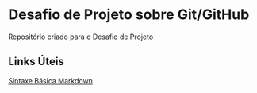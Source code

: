 # Desafio de  Projeto sobre Git/GitHub
Repositório criado para o Desafio de Projeto

## Links Úteis
[Sintaxe Básica Markdown](https://www.markdownguide.org/basic-syntax/)
